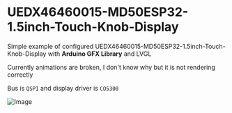 # UEDX46460015-MD50ESP32-1.5inch-Touch-Knob-Display

Simple example of configured UEDX46460015-MD50ESP32-1.5inch-Touch-Knob-Display with **Arduino GFX Library** and LVGL

Currently animations are broken, I don't know why but it is not rendering correctly

Bus is `QSPI` and display driver is `CO5300`


![Image](https://github.com/user-attachments/assets/f3c08f04-3ffb-41b2-adb3-787c4f0db74d)
